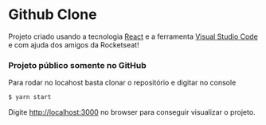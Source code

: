 # Github Clone

Projeto criado usando a tecnologia [React](https://pt-br.reactjs.org/) e a ferramenta [Visual Studio Code](https://code.visualstudio.com/) e com ajuda dos amigos da Rocketseat!

### Projeto público somente no GitHub

Para rodar no locahost basta clonar o repositório e digitar no console

```sh
$ yarn start
```

Digite [http://localhost:3000](http://localhost:3000) no browser para conseguir visualizar o projeto.